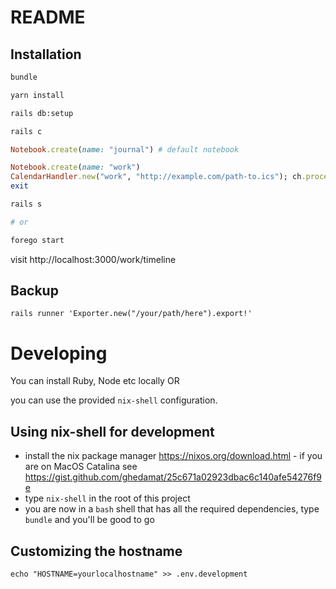 # README

## Installation

```bash
bundle

yarn install

rails db:setup

rails c
```
```ruby
Notebook.create(name: "journal") # default notebook

Notebook.create(name: "work")
CalendarHandler.new("work", "http://example.com/path-to.ics"); ch.process!
exit
```
```bash
rails s

# or

forego start
```

visit http://localhost:3000/work/timeline

## Backup

```
rails runner 'Exporter.new("/your/path/here").export!'
```

# Developing

You can install Ruby, Node etc locally OR

you can use the provided `nix-shell` configuration.

## Using nix-shell for development

* install the nix package manager https://nixos.org/download.html - if you are on MacOS Catalina see https://gist.github.com/ghedamat/25c671a02923dbac6c140afe54276f9e
* type `nix-shell` in the root of this project
* you are now in a `bash` shell that has all the required dependencies, type `bundle` and you'll be good to go

## Customizing the hostname

```
echo "HOSTNAME=yourlocalhostname" >> .env.development
```
